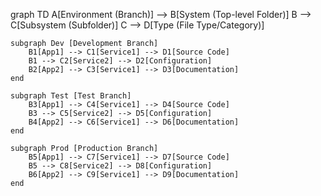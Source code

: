 graph TD
    A[Environment (Branch)] --> B[System (Top-level Folder)]
    B --> C[Subsystem (Subfolder)]
    C --> D[Type (File Type/Category)]
    
    subgraph Dev [Development Branch]
        B1[App1] --> C1[Service1] --> D1[Source Code]
        B1 --> C2[Service2] --> D2[Configuration]
        B2[App2] --> C3[Service1] --> D3[Documentation]
    end

    subgraph Test [Test Branch]
        B3[App1] --> C4[Service1] --> D4[Source Code]
        B3 --> C5[Service2] --> D5[Configuration]
        B4[App2] --> C6[Service1] --> D6[Documentation]
    end

    subgraph Prod [Production Branch]
        B5[App1] --> C7[Service1] --> D7[Source Code]
        B5 --> C8[Service2] --> D8[Configuration]
        B6[App2] --> C9[Service1] --> D9[Documentation]
    end
